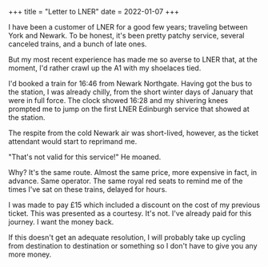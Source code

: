 +++
title = "Letter to LNER"
date = 2022-01-07
+++

I have been a customer of LNER for a good few years; traveling between York and Newark. To be honest, it's been pretty patchy service, several canceled trains, and a bunch of late ones.

But my most recent experience has made me so averse to LNER that, at the moment, I'd rather crawl up the A1 with my shoelaces tied. 

I'd booked a train for 16:46 from Newark Northgate. Having got the bus to the station, I was already chilly, from the short winter days of January that were in full force. The clock showed 16:28 and my shivering knees prompted me to jump on the first LNER Edinburgh service that showed at the station. 

The respite from the cold Newark air was short-lived, however, as the ticket attendant would start to reprimand me.

"That's not valid for this service!" He moaned.

Why? It's the same route. Almost the same price, more expensive in fact, in advance. Same operator. The same royal red seats to remind me of the times I've sat on these trains, delayed for hours.

I was made to pay £15 which included a discount on the cost of my previous ticket. This was presented as a courtesy. It's not. I've already paid for this journey. I want the money back.

If this doesn't get an adequate resolution, I will probably take up cycling from destination to destination or something so I don't have to give you any more money.
